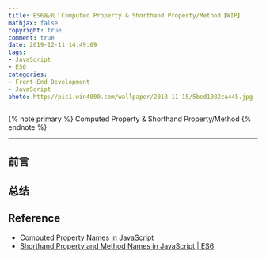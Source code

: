 ```yaml
---
title: ES6系列：Computed Property & Shorthand Property/Method【WIP】
mathjax: false
copyright: true
comment: true
date: 2019-12-11 14:49:09
tags:
- JavaScript
- ES6
categories:
- Front-End Development
- JavaScript
photo: http://pic1.win4000.com/wallpaper/2018-11-15/5bed1082ca445.jpg
---
```


{% note primary %}
Computed Property & Shorthand Property/Method
{% endnote %}

<!-- more -->

---

## 前言

## 总结

## Reference

- [Computed Property Names in JavaScript](https://tylermcginnis.com/computed-property-names/)
- [Shorthand Property and Method Names in JavaScript | ES6](https://tylermcginnis.com/shorthand-properties/)
